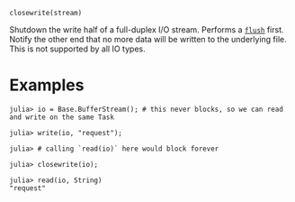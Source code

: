 ```
closewrite(stream)
```

Shutdown the write half of a full-duplex I/O stream. Performs a [`flush`](@ref) first. Notify the other end that no more data will be written to the underlying file. This is not supported by all IO types.

# Examples

```jldoctest
julia> io = Base.BufferStream(); # this never blocks, so we can read and write on the same Task

julia> write(io, "request");

julia> # calling `read(io)` here would block forever

julia> closewrite(io);

julia> read(io, String)
"request"
```
